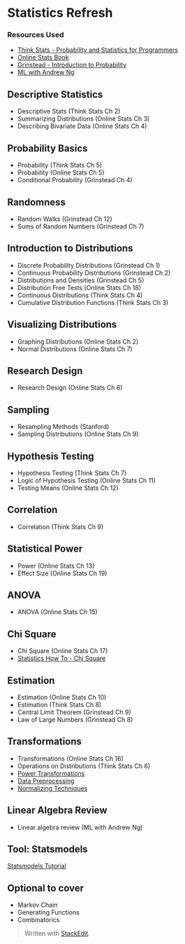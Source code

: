 # Statistics Refresh

### Resources Used
- [Think Stats - Probability and Statistics for Programmers](http://greenteapress.com/thinkstats/thinkstats.pdf)
- [Online Stats Book](http://onlinestatbook.com/2/index.html)
- [Grinstead - Introduction to Probability](https://www.stat.berkeley.edu/~aldous/134/grinstead.pdf)
- [ML with Andrew Ng](https://www.coursera.org/learn/machine-learning/home/welcome)


## Descriptive Statistics
-   Descriptive Stats (Think Stats Ch 2)
-   Summarizing Distributions (Online Stats Ch 3)
-   Describing Bivariate Data (Online Stats Ch 4)

## Probability Basics
-   Probability (Think Stats Ch 5)
-   Probability (Online Stats Ch 5)
-   Conditional Probability (Grinstead Ch 4)

## Randomness
-   Random Walks (Grinstead Ch 12)
-   Sums of Random Numbers (Grinstead Ch 7)

## Introduction to Distributions
-   Discrete Probability Distributions (Grinstead Ch 1)
-   Continuous Probability Distributions (Grinstead Ch 2)
-   Distributions and Densities (Grinstead Ch 5)
-   Distribution Free Tests (Online Stats Ch 18)
-   Continuous Distributions (Think Stats Ch 4)
- Cumulative Distribution Functions (Think Stats Ch 3)

## Visualizing Distributions
-   Graphing Distributions (Online Stats Ch 2)
-   Normal Distributions (Online Stats Ch 7)

## Research Design
-   Research Design (Online Stats Ch 6)

## Sampling
-   Resampling Methods (Stanford)
-   Sampling Distributions (Online Stats Ch 9)

## Hypothesis Testing
-   Hypothesis Testing (Think Stats Ch 7)
-   Logic of Hypothesis Testing (Online Stats Ch 11)
-   Testing Means (Online Stats Ch 12)

## Correlation
-   Correlation (Think Stats Ch 9)

## Statistical Power
- Power (Online Stats Ch 13)
- Effect Size (Online Stats Ch 19)

## ANOVA
- ANOVA (Online Stats Ch 15)

## Chi Square
- Chi Square (Online Stats Ch 17)
- [Statistics How To - Chi Square](http://www.statisticshowto.com/probability-and-statistics/chi-square/)

## Estimation
- Estimation (Online Stats Ch 10)
- Estimation (Think Stats Ch 8)
- Central Limit Theorem (Grinstead Ch 9)
- Law of Large Numbers (Grinstead Ch 8)

## Transformations
- Transformations (Online Stats Ch 16)
- Operations on Distributions (Think Stats Ch 6)
- [Power Transformations](http://www.statpower.net/Content/313/Lecture%20Notes/Transformation.pdf)
- [Data Preprocessing](http://iasri.res.in/ebook/win_school_aa/notes/Data_Preprocessing.pdf)
- [Normalizing Techniques](https://www.quora.com/What-are-the-best-normalization-techniques-in-data-mining)

## Linear Algebra Review
- Linear algebra review (ML with Andrew Ng)

## Tool: Statsmodels
[Statsmodels Tutorial](https://www.statsmodels.org/stable/index.html)

## Optional to cover
- Markov Chain
- Generating Functions
- Combinatorics



> Written with [StackEdit](https://stackedit.io/).
<!--stackedit_data:
eyJoaXN0b3J5IjpbLTUzNDI4MTEwMF19
-->